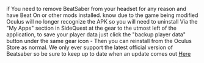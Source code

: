 if You need to remove BeatSaber from your headset for any reason and have Beat On or other mods installed. know due to the game being modified Oculus will no longer recognize the APK so you will need to uninstall Via the "My Apps" section in SideQuest at the gear to the utmost left of the application, to save your player data just click the "backup player data" button under the same gear icon - Then you can reinstall from the Oculus Store as normal. We only ever support the latest official version of Beatsaber so be sure to keep up to date when an update comes out [Here](https://github.com/the-expanse/SideQuest/wiki/Beatsaber-update-%23.%23.%23-is-out,-can-i-install-it%3F)